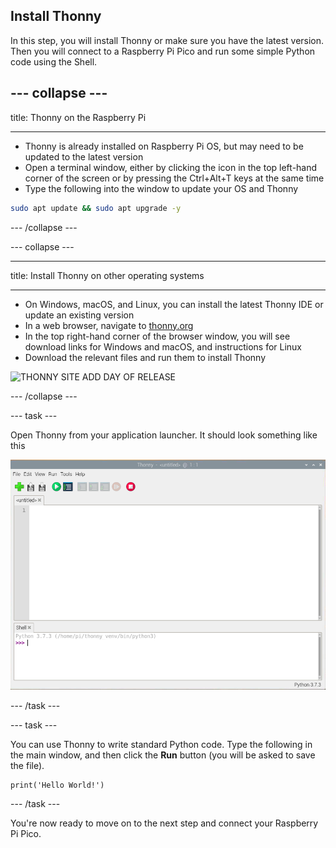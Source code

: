 ## Install Thonny

In this step, you will install Thonny or make sure you have the latest version. Then you will connect to a Raspberry Pi Pico and run some simple Python code using the Shell. 

--- collapse ---
---

title: Thonny on the Raspberry Pi

---
- Thonny is already installed on Raspberry Pi OS, but may need to be updated to the latest version
- Open a terminal window, either by clicking the icon in the top left-hand corner of the screen or by pressing the Ctrl+Alt+T keys at the same time
- Type the following into the window to update your OS and Thonny

```bash
sudo apt update && sudo apt upgrade -y
```

--- /collapse ---

--- collapse ---

---

title: Install Thonny on other operating systems

---

- On Windows, macOS, and Linux, you can install the latest Thonny IDE or update an existing version
- In a web browser, navigate to [thonny.org](https://thonny.org/)
- In the top right-hand corner of the browser window, you will see download links for Windows and macOS, and instructions for Linux
- Download the relevant files and run them to install Thonny

![THONNY SITE ADD DAY OF RELEASE](IMAGE)

--- /collapse ---

--- task ---

Open Thonny from your application launcher. It should look something like this

![Thonny application](images/thonny-editor.png)

--- /task ---

--- task ---

You can use Thonny to write standard Python code. Type the following in the main window, and then click the **Run** button (you will be asked to save the file).

```python3
print('Hello World!')
```

--- /task ---

You're now ready to move on to the next step and connect your Raspberry Pi Pico.
